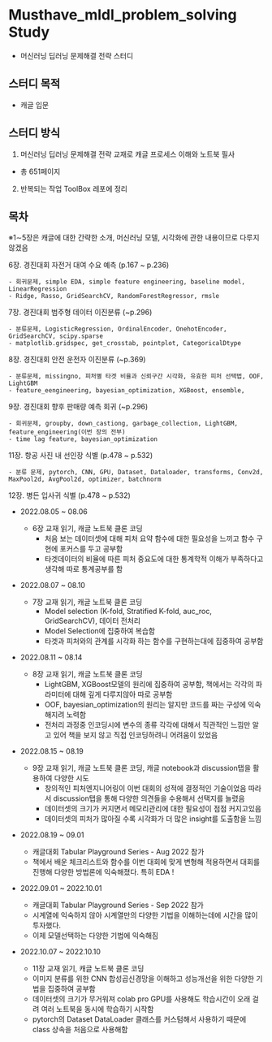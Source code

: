 # Musthave_mldl_problem_solving Study

- 머신러닝 딥러닝 문제해결 전략 스터디

## 스터디 목적

- 캐글 입문

## 스터디 방식

1. 머신러닝 딥러닝 문제해결 전략 교재로 캐글 프로세스 이해와 노트북 필사
  - 총 651페이지
2. 반복되는 작업 ToolBox 레포에 정리

## 목차

※1∼5장은 캐글에 대한 간략한 소개, 머신러닝 모델, 시각화에 관한 내용이므로 다루지 않겠음

6장. 경진대회 자전거 대여 수요 예측 (p.167 ~ p.236)

    - 회귀문제, simple EDA, simple feature engineering, baseline model, LinearRegression
    - Ridge, Rasso, GridSearchCV, RandomForestRegressor, rmsle

7장. 경진대회 범주형 데이터 이진분류 (~p.296)

    - 분류문제, LogisticRegression, OrdinalEncoder, OnehotEncoder, GridSearchCV, scipy.sparse
    - matplotlib.gridspec, get_crosstab, pointplot, CategoricalDtype

8장. 경진대회 안전 운전자 이진분류 (~p.369)

    - 분류문제, missingno, 피처별 타겟 비율과 신뢰구간 시각화, 유효한 피처 선택법, OOF, LightGBM
    - feature_eengineering, bayesian_optimization, XGBoost, ensemble, 
    
9장. 경진대회 향후 판매량 예측 회귀 (~p.296)

    - 회귀문제, groupby, down_castiong, garbage_collection, LightGBM, feature_engineering(이번 장의 전부)
    - time lag feature, bayesian_optimization
    
11장. 항공 사진 내 선인장 식별 (p.478 ~ p.532)
  
    - 분류 문제, pytorch, CNN, GPU, Dataset, Dataloader, transforms, Conv2d, MaxPool2d, AvgPool2d, optimizer, batchnorm
    
12장. 병든 입사귀 식별 (p.478 ~ p.532)

- 2022.08.05 ~ 08.06
  - 6장 교재 읽기, 캐글 노트북 클론 코딩
    - 처음 보는 데이터셋에 대해 피처 요약 함수에 대한 필요성을 느끼고 함수 구현에 포커스를 두고 공부함
    - 타겟데이터의 비율에 따른 피처 중요도에 대한 통계학적 이해가 부족하다고 생각해 따로 통계공부를 함
  
- 2022.08.07 ~ 08.10
  - 7장 교재 읽기, 캐글 노트북 클론 코딩 
    - Model selection (K-fold, Stratified K-fold, auc_roc, GridSearchCV), 데이터 전처리
    - Model Selection에 집중하여 복습함
    - 타겟과 피처와의 관계를 시각화 하는 함수를 구현하는대에 집중하여 공부함
- 2022.08.11 ~ 08.14
  - 8장 교재 읽기, 캐글 노트북 클론 코딩
    - LightGBM, XGBoost모델의 원리에 집중하여 공부함, 책에서는 각각의 파라미터에 대해 깊게 다루지않아 따로 공부함
    - OOF, bayesian_optimization의 원리는 알지만 코드를 짜는 구성에 익숙해지려 노력함
    - 전처리 과정중 인코딩시에 변수의 종류 각각에 대해서 직관적인 느낌만 알고 있어 책을 보지 않고 직접 인코딩하려니 어려움이 있었음
- 2022.08.15 ~ 08.19
  - 9장 교재 읽기, 캐글 노트북 클론 코딩, 캐글 notebook과 discussion탭을 활용하여 다양한 시도
    - 창의적인 피처엔지니어링이 이번 대회의 성적에 결정적인 기술이었음 따라서 discussion탭을 통해 다양한 의견들을 수용해서 선택지를 늘렸음
    - 데이터셋의 크기가 커지면서 메모리관리에 대한 필요성이 점점 커지고있음
    - 데이터셋의 피처가 많아질 수록 시각화가 더 많은 insight를 도출함을 느낌
- 2022.08.19 ~ 09.01
  - 캐글대회 Tabular Playground Series - Aug 2022 참가 
  - 책에서 배운 체크리스트와 함수를 이번 대회에 맞게 변형해 적용하면서 대회를 진행해 다양한 방법론에 익숙해졌다. 특히 EDA !
- 2022.09.01 ~ 2022.10.01
  - 캐글대회 Tabular Playground Series - Sep 2022 참가
  - 시계열에 익숙하지 않아 시계열만의 다양한 기법을 이해하는데에 시간을 많이 투자했다.
  - 이제 모델선택하는 다양한 기법에 익숙해짐
- 2022.10.07 ~ 2022.10.10
  - 11장 교재 읽기, 캐글 노트북 클론 코딩
  - 이미지 분류를 위한 CNN 합성곱신경망을 이해하고 성능개선을 위한 다양한 기법을 집중하여 공부함
  - 데이터셋의 크기가 무거워져 colab pro GPU를 사용해도 학습시간이 오래 걸려 여러 노트북을 동시에 학습하기 시작함
  - pytorch의 Dataset DataLoader 클래스를 커스텀해서 사용하기 때문에 class 상속을 처음으로 사용해함
  
    
